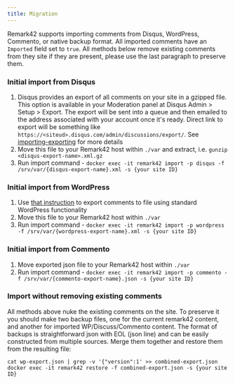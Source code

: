 ```yaml
---
title: Migration
---
```


Remark42 supports importing comments from Disqus, WordPress, Commento, or native backup format. All imported comments have an `Imported` field set to `true`. All methods below remove existing comments from they site if they are present, please use the last paragraph to preserve them.

### Initial import from Disqus

1. Disqus provides an export of all comments on your site in a gzipped file. This option is available in your Moderation panel at Disqus Admin > Setup > Export. The export will be sent into a queue and then emailed to the address associated with your account once it's ready. Direct link to export will be something like `https://<siteud>.disqus.com/admin/discussions/export/`. See [importing-exporting](https://help.disqus.com/en/articles/1717199-importing-exporting) for more details
2. Move this file to your Remark42 host within `./var` and extract, i.e. `gunzip <disqus-export-name>.xml.gz`
3. Run import command - `docker exec -it remark42 import -p disqus -f /srv/var/{disqus-export-name}.xml -s {your site ID}`

### Initial import from WordPress

1. Use [that instruction](https://wordpress.com/support/export/) to export comments to file using standard WordPress functionality
2. Move this file to your Remark42 host within `./var`
3. Run import command - `docker exec -it remark42 import -p wordpress -f /srv/var/{wordpress-export-name}.xml -s {your site ID}`

### Initial import from Commento

1. Move exported json file to your Remark42 host within `./var`
2. Run import command - `docker exec -it remark42 import -p commento -f /srv/var/{commento-export-name}.json -s {your site ID}`

### Import without removing existing comments

All methods above nuke the existing comments on the site. To preserve it you should make two backup files, one for the current remark42 content, and another for imported WP/Discuss/Commento content. The format of backups is straightforward json with EOL (json line) and can be easily constructed from multiple sources. Merge them together and restore them from the resulting file:

```shell
cat wp-export.json | grep -v '{"version":1' >> combined-export.json
docker exec -it remark42 restore -f combined-export.json -s {your site ID}
```
